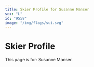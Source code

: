 ```yaml
---
title: Skier Profile for Susanne Manser
sex: "L"
id: "9558"
image: "/img/flags/sui.svg" 
---
```


# Skier Profile

This page is for: Susanne Manser.
    